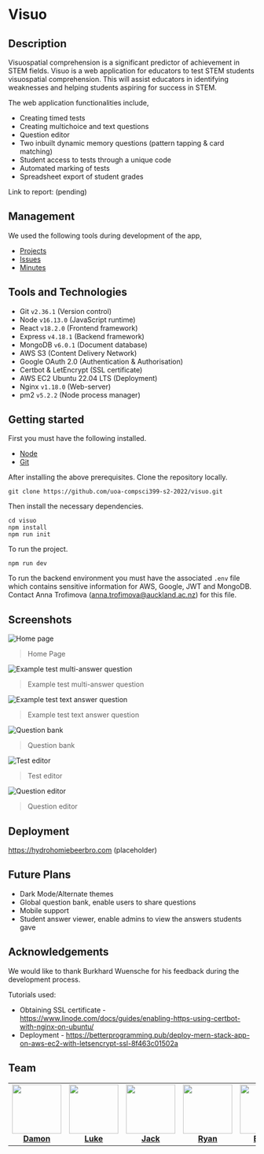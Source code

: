 # Visuo

## Description

Visuospatial comprehension is a significant predictor of achievement in STEM fields. Visuo is a web application for educators to test STEM students visuospatial comprehension. This will assist educators in identifying weaknesses and helping students aspiring for success in STEM.

The web application functionalities include,

- Creating timed tests
- Creating multichoice and text questions
- Question editor
- Two inbuilt dynamic memory questions (pattern tapping & card matching)
- Student access to tests through a unique code
- Automated marking of tests
- Spreadsheet export of student grades

Link to report: (pending)

## Management

We used the following tools during development of the app,

- [Projects](https://github.com/orgs/uoa-compsci399-s2-2022/projects/4/views/1)
- [Issues](https://github.com/uoa-compsci399-s2-2022/visuo/issues?q=is%3Aopen+is%3Aissue)
- [Minutes](https://drive.google.com/drive/folders/1QIsV_Z1b1XvqFnn_NmShdaVvuUFazeZc?usp=sharing)

## Tools and Technologies

- Git `v2.36.1` (Version control)
- Node `v16.13.0` (JavaScript runtime)
- React `v18.2.0` (Frontend framework)
- Express `v4.18.1` (Backend framework)
- MongoDB `v6.0.1` (Document database)
- AWS S3 (Content Delivery Network)
- Google OAuth 2.0 (Authentication & Authorisation)
- Certbot & LetEncrypt (SSL certificate)
- AWS EC2 Ubuntu 22.04 LTS (Deployment)
- Nginx `v1.18.0` (Web-server)
- pm2 `v5.2.2` (Node process manager)

## Getting started

First you must have the following installed.

- [Node](https://nodejs.org/en/download/)
- [Git](https://git-scm.com/downloads)

After installing the above prerequisites. Clone the repository locally.

```
git clone https://github.com/uoa-compsci399-s2-2022/visuo.git
```

Then install the necessary dependencies.

```
cd visuo
npm install
npm run init
```

To run the project.

```
npm run dev
```

To run the backend environment you must have the associated `.env` file which contains sensitive information for AWS, Google, JWT and MongoDB. Contact Anna Trofimova (anna.trofimova@auckland.ac.nz) for this file.

## Screenshots

![Home page](.github/home.png)

> Home Page

![Example test multi-answer question](.github/test-multi.png)

> Example test multi-answer question

![Example test text answer question](.github/test-text.png)

> Example test text answer question

![Question bank](.github/bank.png)

> Question bank

![Test editor](.github/editor-test.png)

> Test editor

![Question editor](.github/editor-question.png)

> Question editor

## Deployment

https://hydrohomiebeerbro.com (placeholder)

## Future Plans

- Dark Mode/Alternate themes
- Global question bank, enable users to share questions
- Mobile support
- Student answer viewer, enable admins to view the answers students gave

## Acknowledgements

We would like to thank Burkhard Wuensche for his feedback during the development process.

Tutorials used:

- Obtaining SSL certificate - https://www.linode.com/docs/guides/enabling-https-using-certbot-with-nginx-on-ubuntu/
- Deployment - https://betterprogramming.pub/deploy-mern-stack-app-on-aws-ec2-with-letsencrypt-ssl-8f463c01502a

## Team

<table>
  <tr>
    <td align="center">
      <a href="https://github.com/DamonGreenhalgh">
        <img src="https://avatars.githubusercontent.com/u/59471444?v=4" width="100px" alt=""/><br />
        <b>Damon</b>
      </a>
    </td>
    <td align="center">
      <a href="https://github.com/wukelang">
        <img src="https://avatars.githubusercontent.com/u/29995754?v=4" width="100px" alt=""/><br />
        <b>Luke</b>
      </a>
    </td>
    <td align="center">
      <a href="https://github.com/JackHH7297">
        <img src="https://avatars.githubusercontent.com/u/69458370?v=4" width="100px" alt=""/><br />
        <b>Jack</b>
      </a>
    </td>
    <td align="center">
      <a href="https://github.com/ryanla-bme">
        <img src="https://avatars.githubusercontent.com/u/100513177?v=4" width="100px" alt=""/><br />
        <b>Ryan</b>
      </a>
    </td>
    <td align="center">
      <a href="https://github.com/Vladd242">
        <img src="https://avatars.githubusercontent.com/u/110016721?v=4" width="100px" alt=""/><br />
        <b>Ethan</b>
      </a>
    </td>
  </tr>
</table>
